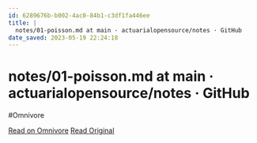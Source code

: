 ```yaml
---
id: 6289676b-b002-4ac0-84b1-c3df1fa446ee
title: |
  notes/01-poisson.md at main · actuarialopensource/notes · GitHub
date_saved: 2023-05-19 22:24:18
---
```


# notes/01-poisson.md at main · actuarialopensource/notes · GitHub
#Omnivore

[Read on Omnivore](https://omnivore.app/me/notes-01-poisson-md-at-main-actuarialopensource-notes-git-hub-18836f8d98c)
[Read Original](https://github.com/actuarialopensource/notes/blob/main/content/stats/01-poisson.md)

